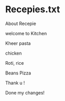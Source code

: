 # Recepies.txt
About Recepie


welcome to Kitchen

Kheer 
pasta

chicken

Roti,
rice

Beans
Pizza

Thank u !

Done my changes!
